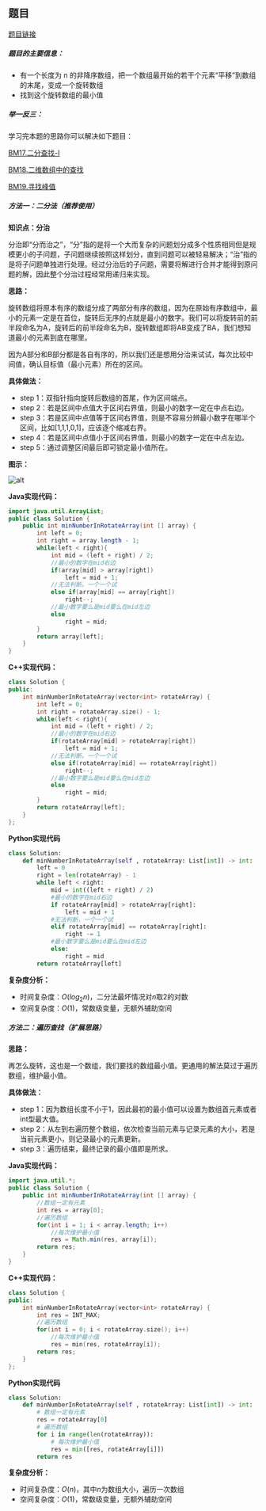 ## 题目
[题目链接](https://www.nowcoder.com/practice/9f3231a991af4f55b95579b44b7a01ba?tpId=196&tqId=23269&sourceUrl=/exam/oj&channenl=wgithub&fromPut=wgithub)

##### 题目的主要信息：

- 有一个长度为 n 的非降序数组，把一个数组最开始的若干个元素“平移”到数组的末尾，变成一个旋转数组
- 找到这个旋转数组的最小值

##### 举一反三：

学习完本题的思路你可以解决如下题目：

[BM17.二分查找-I](https://www.nowcoder.com/practice/d3df40bd23594118b57554129cadf47b?tpId=295&sfm=html&channel=nowcoder)

[BM18.二维数组中的查找](https://www.nowcoder.com/practice/abc3fe2ce8e146608e868a70efebf62e?tpId=295&tqId=23256)

[BM19.寻找峰值](https://www.nowcoder.com/practice/fcf87540c4f347bcb4cf720b5b350c76?tpId=295&tqId=2227748)

##### 方法一：二分法（推荐使用）
**知识点：分治**

分治即“分而治之”，“分”指的是将一个大而复杂的问题划分成多个性质相同但是规模更小的子问题，子问题继续按照这样划分，直到问题可以被轻易解决；“治”指的是将子问题单独进行处理。经过分治后的子问题，需要将解进行合并才能得到原问题的解，因此整个分治过程经常用递归来实现。

**思路：**

旋转数组将原本有序的数组分成了两部分有序的数组，因为在原始有序数组中，最小的元素一定是在首位，旋转后无序的点就是最小的数字。我们可以将旋转前的前半段命名为A，旋转后的前半段命名为B，旋转数组即将AB变成了BA，我们想知道最小的元素到底在哪里。

因为A部分和B部分都是各自有序的，所以我们还是想用分治来试试，每次比较中间值，确认目标值（最小元素）所在的区间。

**具体做法：**

- step 1：双指针指向旋转后数组的首尾，作为区间端点。
- step 2：若是区间中点值大于区间右界值，则最小的数字一定在中点右边。
- step 3：若是区间中点值等于区间右界值，则是不容易分辨最小数字在哪半个区间，比如[1,1,1,0,1]，应该逐个缩减右界。
- step 4：若是区间中点值小于区间右界值，则最小的数字一定在中点左边。
- step 5：通过调整区间最后即可锁定最小值所在。

**图示：**

![alt](https://uploadfiles.nowcoder.com/images/20211207/397721558_1638878411855/299059EFCD5648D6783E12C1C94BEF4F)

**Java实现代码：**
```java
import java.util.ArrayList;
public class Solution {
    public int minNumberInRotateArray(int [] array) {
        int left = 0;
        int right = array.length - 1;
        while(left < right){
            int mid = (left + right) / 2;
            //最小的数字在mid右边
            if(array[mid] > array[right]) 
                left = mid + 1;
            //无法判断，一个一个试
            else if(array[mid] == array[right]) 
                right--;
            //最小数字要么是mid要么在mid左边
            else 
                right = mid;
        }
        return array[left];
    }
}
```
**C++实现代码：**
```cpp
class Solution {
public:
    int minNumberInRotateArray(vector<int> rotateArray) {
        int left = 0;
        int right = rotateArray.size() - 1;
        while(left < right){
            int mid = (left + right) / 2;
            //最小的数字在mid右边
            if(rotateArray[mid] > rotateArray[right]) 
                left = mid + 1;
            //无法判断，一个一个试
            else if(rotateArray[mid] == rotateArray[right]) 
                right--;
            //最小数字要么是mid要么在mid左边
            else 
                right = mid;
        }
        return rotateArray[left];
    }
};
```
**Python实现代码**
```python
class Solution:
    def minNumberInRotateArray(self , rotateArray: List[int]) -> int:
        left = 0
        right = len(rotateArray) - 1
        while left < right:
            mid = int((left + right) / 2) 
            #最小的数字在mid右边
            if rotateArray[mid] > rotateArray[right]: 
                left = mid + 1 
            #无法判断，一个一个试
            elif rotateArray[mid] == rotateArray[right]: 
                right -= 1
            #最小数字要么是mid要么在mid左边
            else:
                right = mid 
        return rotateArray[left]
```

**复杂度分析：**
- 时间复杂度：$O(log_2n)$，二分法最坏情况对$n$取2的对数
- 空间复杂度：$O(1)$，常数级变量，无额外辅助空间

##### 方法二：遍历查找（扩展思路）

**思路：**

再怎么旋转，这也是一个数组，我们要找的数组最小值。更通用的解法莫过于遍历数组，维护最小值。

**具体做法：**

- step 1：因为数组长度不小于1，因此最初的最小值可以设置为数组首元素或者int型最大值。
- step 2：从左到右遍历整个数组，依次检查当前元素与记录元素的大小，若是当前元素更小，则记录最小的元素更新。
- step 3：遍历结束，最终记录的最小值即是所求。

**Java实现代码：**
```java
import java.util.*;
public class Solution {
    public int minNumberInRotateArray(int [] array) {
        //数组一定有元素
        int res = array[0]; 
        //遍历数组
        for(int i = 1; i < array.length; i++) 
            //每次维护最小值
            res = Math.min(res, array[i]); 
        return res;
    }
}
```
**C++实现代码：**
```cpp
class Solution {
public:
    int minNumberInRotateArray(vector<int> rotateArray) {
        int res = INT_MAX;
        //遍历数组
        for(int i = 0; i < rotateArray.size(); i++) 
            //每次维护最小值
            res = min(res, rotateArray[i]); 
        return res;
    }
};
```
**Python实现代码**
```python
class Solution:
    def minNumberInRotateArray(self , rotateArray: List[int]) -> int:
        # 数组一定有元素
        res = rotateArray[0] 
        # 遍历数组
        for i in range(len(rotateArray)): 
            # 每次维护最小值
            res = min([res, rotateArray[i]]) 
        return res
```

**复杂度分析：**
- 时间复杂度：$O(n)$，其中$n$为数组大小，遍历一次数组
- 空间复杂度：$O(1)$，常数级变量，无额外辅助空间